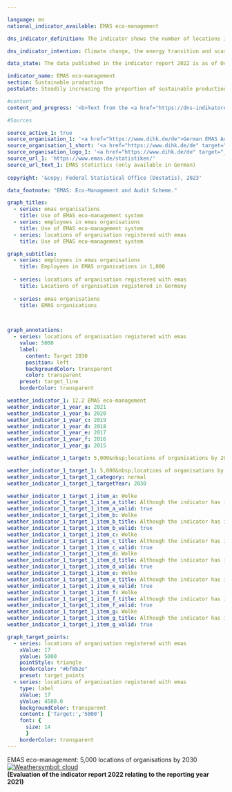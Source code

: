 ```yaml
---

language: en    
national_indicator_available: EMAS eco-management    

dns_indicator_definition: The indicator shows the number of locations in Germany registered with <abbr title="Eco-Management and Audit Scheme"  tabindex="0">EMAS</abbr>, the Eco-Management and Audit Scheme, for German as well as foreign organisations.    

dns_indicator_intention: Climate change, the energy transition and scarcity of resources are presenting companies with new challenges that are forcing them to reconfigure their business processes, structures and products along environmentally responsible and resource-saving lines. <abbr title="Eco-Management and Audit Scheme"  tabindex="0">EMAS</abbr> offers a strategy for organisations to pursue systematic environmental protection, with the ultimate aim of steadily improving their locations’ environmental performance. The goal is therefore to identify a total of 5,000&nbsp;organisation premises for registration with <abbr title="Eco-Management and Audit Scheme"  tabindex="0">EMAS</abbr> by 2030.    

data_state: The data published in the indicator report 2022 is as of Oct 31 2022. The data shown on this platform is updated regularly, so that more current data may be available online than published in the <a href="https://dns-indikatoren.de/en/facts_publications/">indicator report 2022</a>.    

indicator_name: EMAS eco-management    
section: Sustainable production    
postulate: Steadily increasing the proportion of sustainable production    

#content     
content_and_progress: '<b>Text from the <a href="https://dns-indikatoren.de/en/facts_publications/">Indicator Report 2021&nbsp;</a></b><br><br><abbr title="Eco-Management and Audit Scheme"  tabindex="0">EMAS</abbr> is a voluntary instrument of the European Union that helps organisations of any size and in any sector to continuously improve their environmental performance. Having <abbr title="Eco-Management and Audit Scheme"  tabindex="0">EMAS</abbr> certification does not automatically mean that organisations or their products are more environmentally friendly than comparable organisations and products. <abbr title="Eco-Management and Audit Scheme"  tabindex="0">EMAS</abbr> involves a reporting obligation requiring organisations to submit environmental statements. These statements include reporting on the main environmental impacts of the organisation in question as well as data pertaining to energy and material efficiency, emissions, water, waste and use of land/biodiversity. Organisations have to update their environmental statements annually, with the exception introduced in 2010&nbsp;that <abbr title="Small and medium-sized enterprises"  tabindex="0">SMEs</abbr> can apply to do so every two years instead. The environmental statement, which is public, and various additional internal documents are inspected by independent, licensed environmental verifiers. The verification must be repeated on a regular basis, no less than every three years. Organisations that pass the verification process and have no breaches of environmental regulations or complaints to answer for are added to the <abbr title="Eco-Management and Audit Scheme"  tabindex="0">EMAS</abbr> register. The German <abbr title="Eco-Management and Audit Scheme"  tabindex="0">EMAS</abbr> Advisory Board is responsible for quality assurance. <abbr title="Eco-Management and Audit Scheme"  tabindex="0">EMAS</abbr> organisations and locations are registered by the responsible chambers of industry and commerce and stored in a publicly accessible database at the Association of German Chambers of Commerce and Industry.<br><br>In terms of methodology, it should be noted that the <abbr title="Eco-Management and Audit Scheme"  tabindex="0">EMAS</abbr> register shows the number of registrations. Participating organisations are free to include several locations under a single organisation registration (corporate registration) or to have their locations registered individually. Some organisations have had their sites abroad registered in Germany. These are present in the <abbr title="Eco-Management and Audit Scheme"  tabindex="0">EMAS</abbr> register, but they are not included in the number of <abbr title="Eco-Management and Audit Scheme"  tabindex="0">EMAS</abbr> locations recorded here.<br><br>In 2019, there were 2,176&nbsp;<abbr title="Eco-Management and Audit Scheme"  tabindex="0">EMAS</abbr> locations registered in Germany. This equates to an increase of 11% compared with 2005. Considered over the last five years, the indicator has been gradually moving in the direction of the target. Nevertheless, if that trend continues unchanged, the goal for 2030&nbsp;will not be achieved.<br><br>The registered organisations employed a total of 988,401&nbsp;people in 2019. This equates to an decline of 2.8% compared with 2005.<br><br>The 2,176&nbsp;<abbr title="Eco-Management and Audit Scheme"  tabindex="0">EMAS</abbr> locations on the register in 2019&nbsp;belong to 1,150&nbsp;German organisations and one organisation headquartered abroad. The number of German organisations had shrunk by 22.9% since 2005. Furthermore, those organisations were very well spread throughout the country. The majority were based in Baden-Württemberg (347) and Bavaria (288), followed by North Rhine-Westphalia (105). In contrast, there were just two registered organisations in Mecklenburg-Western Pomerania. Divided by sector, the distribution in 2019&nbsp;was as follows: 38.3% of the German organisations represented the manufacturing industry, 9.4% miscellaneous services, 8.0% the education sector and 7.6% the hospitality industry. It should be noted that some of the organisations belong to more than one sector.'    

#Sources    

source_active_1: true
source_organisation_1: '<a href="https://www.dihk.de/de">German EMAS Advisory Board based on data from the Association of German Chambers of Commerce and Industry</a>'
source_organisation_1_short: '<a href="https://www.dihk.de/de" target="_blank">German EMAS Advisory Board based on data from the Association of German Chambers of Commerce and Industry</a>'
source_organisation_logo_1: '<a href="https://www.dihk.de/de" target="_blank"><img src="https://dns-indikatoren.de/public/OrgImgEn/dihk.png" alt="German EMAS Advisory Board based on data from the Association of German Chambers of Commerce and Industry" title=" Click here to visit the homepage of the organizationGerman EMAS Advisory Board based on data from the Association of German Chambers of Commerce and Industry" style="height:60px; width:148px; border: transparent"/></a>'
source_url_1: 'https://www.emas.de/statistiken/'
source_url_text_1: EMAS statistics (only available in German)
    
copyright: '&copy; Federal Statistical Office (Destatis), 2023'    

data_footnote: "EMAS: Eco-Management and Audit Scheme."    

graph_titles: 
  - series: emas organisations
    title: Use of EMAS eco-management system
  - series: employees in emas organisations
    title: Use of EMAS eco-management system
  - series: locations of organisation registered with emas
    title: Use of EMAS eco-management system    

graph_subtitles: 
  - series: employees in emas organisations
    title: Employees in EMAS organisations in 1,000
    
  - series: locations of organisation registered with emas
    title: Locations of organisation registered in Germany
    
  - series: emas organisations
    title: EMAS organisations
        


graph_annotations:
  - series: locations of organisation registered with emas
    value: 5000
    label:
      content: Target 2030
      position: left
      backgroundColor: transparent
      color: transparent
    preset: target_line
    borderColor: transparent            

weather_indicator_1: 12.2 EMAS eco-management
weather_indicator_1_year_a: 2021
weather_indicator_1_year_b: 2020
weather_indicator_1_year_c: 2019
weather_indicator_1_year_d: 2018
weather_indicator_1_year_e: 2017
weather_indicator_1_year_f: 2016
weather_indicator_1_year_g: 2015

weather_indicator_1_target: 5,000&nbsp;locations of organisations by 2030

weather_indicator_1_target_1: 5,000&nbsp;locations of organisations by 2030
weather_indicator_1_target_1_category: normal
weather_indicator_1_target_1_targetYear: 2030

weather_indicator_1_target_1_item_a: Wolke
weather_indicator_1_target_1_item_a_title: Although the indicator has in 2021 been moving in the desired direction toward the target, if the trend had to continued, the target would have been missed in the target year by more than 20% of the difference between the target value and the value at that time.
weather_indicator_1_target_1_item_a_valid: true
weather_indicator_1_target_1_item_b: Wolke
weather_indicator_1_target_1_item_b_title: Although the indicator has in 2020 been moving in the desired direction toward the target, if the trend had to continued, the target would have been missed in the target year by more than 20% of the difference between the target value and the value at that time.
weather_indicator_1_target_1_item_b_valid: true
weather_indicator_1_target_1_item_c: Wolke
weather_indicator_1_target_1_item_c_title: Although the indicator has in 2019 been moving in the desired direction toward the target, if the trend had to continued, the target would have been missed in the target year by more than 20% of the difference between the target value and the value at that time.
weather_indicator_1_target_1_item_c_valid: true
weather_indicator_1_target_1_item_d: Wolke
weather_indicator_1_target_1_item_d_title: Although the indicator has in 2018 been moving in the desired direction toward the target, if the trend had to continued, the target would have been missed in the target year by more than 20% of the difference between the target value and the value at that time.
weather_indicator_1_target_1_item_d_valid: true
weather_indicator_1_target_1_item_e: Wolke
weather_indicator_1_target_1_item_e_title: Although the indicator has in 2017 been moving in the desired direction toward the target, if the trend had to continued, the target would have been missed in the target year by more than 20% of the difference between the target value and the value at that time.
weather_indicator_1_target_1_item_e_valid: true
weather_indicator_1_target_1_item_f: Wolke
weather_indicator_1_target_1_item_f_title: Although the indicator has in 2016 been moving in the desired direction toward the target, if the trend had to continued, the target would have been missed in the target year by more than 20% of the difference between the target value and the value at that time.
weather_indicator_1_target_1_item_f_valid: true
weather_indicator_1_target_1_item_g: Wolke
weather_indicator_1_target_1_item_g_title: Although the indicator has in 2015 been moving in the desired direction toward the target, if the trend had to continued, the target would have been missed in the target year by more than 20% of the difference between the target value and the value at that time.
weather_indicator_1_target_1_item_g_valid: true    

graph_target_points:
  - series: locations of organisation registered with emas
    xValue: 17
    yValue: 5000
    pointStyle: triangle
    borderColor: "#bf8b2e"
    preset: target_points
  - series: locations of organisation registered with emas
    type: label
    xValue: 17
    yValue: 4500.0
    backgroundColor: transparent
    content: ['Target:','5000']
    font: {
      size: 14
      }
    borderColor: transparent    
---
```



<div>
  <div class="my-header">
    <label class="default">EMAS eco-management: 5,000&nbsp;locations of organisations by 2030
      <a href="https://dns-indikatoren.de/en/status"><img src="https://g205sdgs.github.io/sdg-indicators/public/Wettersymbole/Wolke.png" title="Although the indicator has in 2021 been moving in the desired direction toward the target, if the trend had to continued, the target would have been missed in the target year by more than 20% of the difference between the target value and the value at that time." alt="Weathersymbol: cloud"/>
      </a>
    </label>
  </div>
</div>
<div class="my-header-note">
  <label class="default"><b>(Evaluation of the indicator report 2022 relating to the reporting year 2021)
  </b></label>
</div>